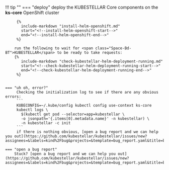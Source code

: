 <!--deploy-your-kubestellar-core-component-openshift-start-->
!!! tip ""
    === "deploy"
         deploy the <span class="Space-Bd-BT">KUBESTELLAR</span> Core components on the **ks-core** OpenShift cluster  
        
         {%
           include-markdown "install-helm-openshift.md"
           start="<!--install-helm-openshift-start-->"
           end="<!--install-helm-openshift-end-->"
         %}

        run the following to wait for <span class="Space-Bd-BT">KUBESTELLAR</span> to be ready to take requests:
        {%
           include-markdown "check-kubestellar-helm-deployment-running.md"
           start="<!--check-kubestellar-helm-deployment-running-start-->"
           end="<!--check-kubestellar-helm-deployment-running-end-->"
         %}

         
    === "uh oh, error?"
         Checking the initialization log to see if there are any obvious errors:
         ```
         KUBECONFIG=~/.kube/config kubectl config use-context ks-core  
         kubectl logs \
           $(kubectl get pod --selector=app=kubestellar \
           -o jsonpath='{.items[0].metadata.name}' -n kubestellar) \
           -n kubestellar -c init
         ```
         if there is nothing obvious, [open a bug report and we can help you out](https://github.com/kubestellar/kubestellar/issues/new?assignees=&labels=kind%2Fbug&projects=&template=bug_report.yaml&title=bug%3A+)
    
    === "open a bug report"
        Stuck? [open a bug report and we can help you out](https://github.com/kubestellar/kubestellar/issues/new?assignees=&labels=kind%2Fbug&projects=&template=bug_report.yaml&title=bug%3A+)
<!--deploy-your-kubestellar-core-component-openshift-end-->